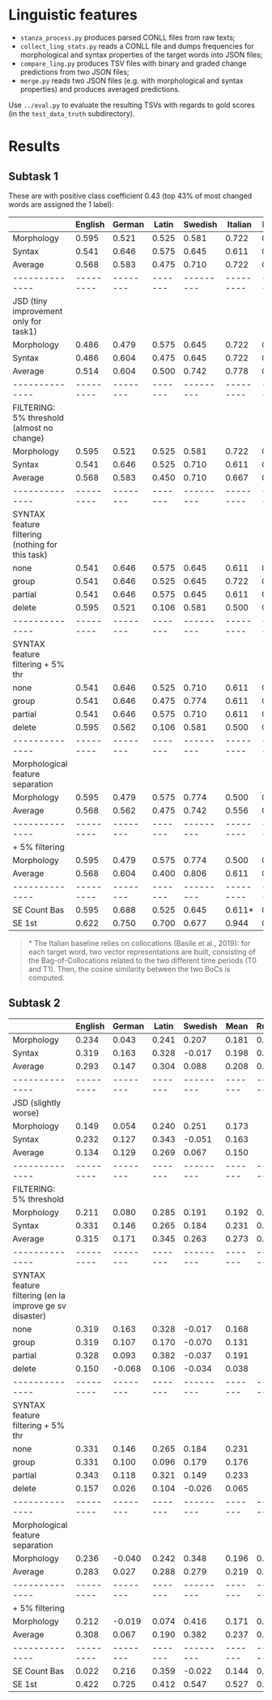 # Linguistic features

- `stanza_process.py` produces parsed CONLL files from raw texts;
- `collect_ling_stats.py` reads a CONLL file and dumps frequencies for morphological and syntax properties of the target words into JSON files;
- `compare_ling.py` produces TSV files with binary and graded change predictions from two JSON files;
- `merge.py` reads two JSON files (e.g. with morphological and syntax properties) and produces averaged predictions.

Use `../eval.py` to evaluate the resulting TSVs with regards to gold scores (in the `test_data_truth` subdirectory).

# Results

## Subtask 1
These are with positive class coefficient 0.43 (top 43% of most changed words are assigned the 1 label):

|              | English | German | Latin | Swedish | Italian |  Mean |
|--------------|---------|--------|-------|---------|---------|-------|
| Morphology   |   0.595 |  0.521 | 0.525 |   0.581 |  0.722  | 0.589 |
| Syntax       |   0.541 |  0.646 | 0.575 |   0.645 |  0.611  | 0.604 |
| Average      |   0.568 |  0.583 | 0.475 |   0.710 |  0.722  | 0.612 |
|--------------|---------|--------|-------|---------|---------|-------|
| JSD (tiny improvement only for task1)                               |
| Morphology   |   0.486 |  0.479 | 0.575 |   0.645 |  0.722  | 0.581 |
| Syntax       |   0.486 |  0.604 | 0.475 |   0.645 |  0.722  | 0.586 |
| Average      |   0.514 |  0.604 | 0.500 |   0.742 |  0.778  | 0.628 |
|--------------|---------|--------|-------|---------|---------|-------|
| FILTERING: 5% threshold  (almost no change)                        |
| Morphology   |   0.595 |  0.521 | 0.525 |   0.581 |  0.722  | 0.589 |
| Syntax       |   0.541 |  0.646 | 0.525 |   0.710 |  0.611  | 0.607 |
| Average      |   0.568 |  0.583 | 0.450 |   0.710 |  0.667  | 0.596 |
|--------------|---------|--------|-------|---------|---------|-------|
| SYNTAX feature filtering (nothing for this task)                    |
| none         |   0.541 |  0.646 | 0.575 |   0.645 |  0.611  | 0.604 |
| group        |   0.541 |  0.646 | 0.525 |   0.645 |  0.722  | 0.616 |
| partial      |   0.541 |  0.646 | 0.575 |   0.645 |  0.611  | 0.604 |
| delete       |   0.595 |  0.521 | 0.106 |   0.581 |  0.500  | 0.461 |
|--------------|---------|--------|-------|---------|---------|-------|
| SYNTAX feature filtering + 5% thr                                   |
| none         |   0.541 |  0.646 | 0.525 |   0.710 |  0.611  | 0.607 |
| group        |   0.541 |  0.646 | 0.475 |   0.774 |  0.611  | 0.609 |
| partial      |   0.541 |  0.646 | 0.575 |   0.710 |  0.611  | 0.617 |
| delete       |   0.595 |  0.562 | 0.106 |   0.581 |  0.500  | 0.469 |
|--------------|---------|--------|-------|---------|---------|-------|
| Morphological feature separation                                    |
| Morphology   |   0.595 |  0.479 | 0.575 |   0.774 |  0.500  | 0.585 |
| Average      |   0.568 |  0.562 | 0.475 |   0.742 |  0.556  | 0.581 |
|--------------|---------|--------|-------|---------|---------|-------|
| + 5% filtering                                                      |
| Morphology   |   0.595 |  0.479 | 0.575 |   0.774 |  0.500  | 0.585 |
| Average      |   0.568 |  0.604 | 0.400 |   0.806 |  0.611  | 0.598 |
|--------------|---------|--------|-------|---------|---------|-------|
| SE Count Bas |   0.595 |  0.688 | 0.525 |   0.645 |  0.611* | 0.613 |
| SE 1st       |   0.622 |  0.750 | 0.700 |   0.677 |  0.944  | 0.739 |

> \* The Italian baseline relies on collocations (Basile et al., 2019): for each target word, two vector representations are built, consisting of the Bag-of-Collocations related to the two different time periods (T0 and T1). Then, the cosine similarity between the two BoCs is computed.

## Subtask 2
|              | English | German | Latin | Swedish |  Mean |Russian1 | Russian2 | Russian3 |
|--------------|---------|--------|-------|---------|-------|---------|----------|----------|
| Morphology   |   0.234 |  0.043 | 0.241 |   0.207 | 0.181 | 0.137   | 0.210    | 0.327    |
| Syntax       |   0.319 |  0.163 | 0.328 |  -0.017 | 0.198 | 0.060   | 0.101    | 0.269    |
| Average      |   0.293 |  0.147 | 0.304 |   0.088 | 0.208 | 0.101   | 0.191    | 0.294    |
|--------------|---------|--------|-------|---------|-------|---------|----------|----------|
| JSD (slightly worse)                                      |
| Morphology   |   0.149 |  0.054 | 0.240 |   0.251 | 0.173 |
| Syntax       |   0.232 |  0.127 | 0.343 |  -0.051 | 0.163 |
| Average      |   0.134 |  0.129 | 0.269 |   0.067 | 0.150 |
|--------------|---------|--------|-------|---------|-------|---------|----------|----------|
| FILTERING: 5% threshold                                   |
| Morphology   |   0.211 |  0.080 | 0.285 |   0.191 | 0.192 | 0.127   | 0.185    | 0.264    |
| Syntax       |   0.331 |  0.146 | 0.265 |   0.184 | 0.231 | 0.056   | 0.111    | 0.279    |
| Average      |   0.315 |  0.171 | 0.345 |   0.263 | 0.273 | 0.094   | 0.183    | 0.278    |
|--------------|---------|--------|-------|---------|-------|---------|----------|----------|
| SYNTAX feature filtering (en la improve ge sv disaster)   |
| none         |   0.319 |  0.163 | 0.328 |  -0.017 | 0.168 |
| group        |   0.319 |  0.107 | 0.170 |  -0.070 | 0.131 |
| partial      |   0.328 |  0.093 | 0.382 |  -0.037 | 0.191 |
| delete       |   0.150 | -0.068 | 0.106 |  -0.034 | 0.038 |
|--------------|---------|--------|-------|---------|-------|---------|----------|----------|
| SYNTAX feature filtering  + 5% thr                        |
| none         |   0.331 |  0.146 | 0.265 |   0.184 | 0.231 |
| group        |   0.331 |  0.100 | 0.096 |   0.179 | 0.176 |
| partial      |   0.343 |  0.118 | 0.321 |   0.149 | 0.233 |
| delete       |   0.157 |  0.026 | 0.104 |  -0.026 | 0.065 |
|--------------|---------|--------|-------|---------|-------|---------|----------|----------|
| Morphological feature separation                          |
| Morphology   |   0.236 | -0.040 | 0.242 |   0.348 | 0.196 | 0.146   | 0.022    | 0.118    |
| Average      |   0.283 |  0.027 | 0.288 |   0.279 | 0.219 | 0.156   | 0.039    | 0.140    |
|--------------|---------|--------|-------|---------|-------|---------|----------|----------|
| + 5% filtering                                            |
| Morphology   |   0.212 | -0.019 | 0.074 |  0.416  | 0.171 | 0.205   | 0.009    | 0.148    |
| Average      |   0.308 |  0.067 | 0.190 |  0.382  | 0.237 | 0.201   | 0.024    | 0.171    |
|--------------|---------|--------|-------|---------|-------|---------|----------|----------|
| SE Count Bas |   0.022 |  0.216 | 0.359 |  -0.022 | 0.144 | 0.314   | 0.302    | 0.381    |
| SE 1st       |   0.422 |  0.725 | 0.412 |   0.547 | 0.527 | 0.798   | 0.803    | 0.822    |

